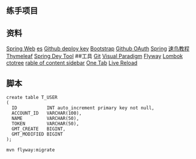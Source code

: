 ## 练手项目

## 资料
[Spring Web](https://spring.io/guides/gs/serving-web-content/)
[es](https://elasticsearch.cn/explore)
[Github deploy key](https://developer.github.com/v3/guides/managing-deploy-keys/#deploy-keys)
[Bootstrap](https://v3.bootcss.com/getting-started/)
[Github OAuth](https://developer.github.com/apps/building-oauth-apps/creating-an-oauth-app/)
[Spring](https://docs.spring.io/spring-boot/docs/2.0.0.RCI/reference/htmlsingle/#hoot-features-embedded-database-)
[速鸟教程](https://www.runoob.com/mysql/mysql-insert-query.html)
[Thymeleaf](https://www.thymeleaf.org/doc/tutorials/3.0/usingthymeleaf.html#setting-attribute-values)
[Spring Dey Tool](https://docs.spring.io/spring-boot/docs/2.0.0.RC1/reference/htmlsingle/#using-boot-devtools)
##工具
[Git](https://git-scm.com/download)
[Visual Paradigm](https://www.visual-paradigm.com)
[Flyway](https://flywaydb.org/getstarted/firststeps/maven)
[Lombok](https://ww.projectlombok.org)
[ctotree](https://www.octotree.io/)
[rable of content sidebar](https://chrome.google.com/webstore/detail/table-of-contents-sidebar/ohohkfheangmbedkge)
[One Tab](https://chrome.google.com/webstore/detail/chphlpgkkbolifaimnlloiipkdnihall)
[Live Reload](https://chrome.google.com/webstore/detai1/Livereload/jnihajbhpnppcggbcgedagnkighmdlet/related)

## 脚本
```apple js
create table T_USER
(
  ID           INT auto_increment primary key not null,
  ACCOUNT_ID   VARCHAR(100),
  NAME         VARCHAR(50),
  TOKEN        VARCHAR(50),
  GMT_CREATE   BIGINT,
  GMT_MODIFIED BIGINT
);
```

```flyway
mvn flyway:migrate
```

